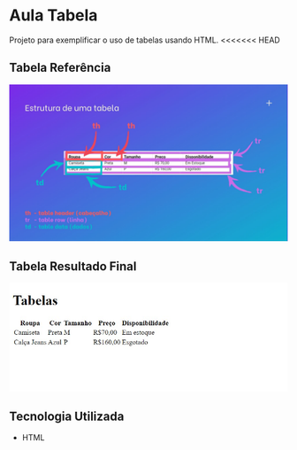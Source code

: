 # Aula Tabela
Projeto para exemplificar o uso de tabelas usando HTML.
<<<<<<< HEAD

## Tabela Referência

<img src="./tabela-referencia.jpg" alt="tabela que foi usada como referencia durante a aula">

## Tabela Resultado Final

[<img src="./tabela-resultado.jpg" alt="tabela feita usando HTML">](https://priscila199.github.io/aula-tabela/)

## Tecnologia Utilizada
- HTML
